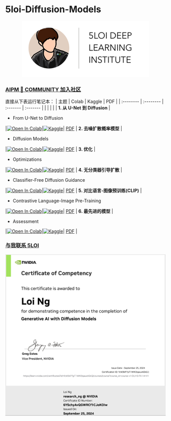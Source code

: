 # 5loi-Diffusion-Models

<center><a href="https://5loi.com/about_loi"> <img src="Diffusion_Models/images/DLI_Header.png" alt="Header" style="width: 400px;"/> </a></center>

### [AIPM 🌿 COMMUNITY 加入社区](https://www.theforage.cn/community)

直接从下表运行笔记本：
| 主题 | Colab | Kaggle | PDF |
| :-------- | :-------- | :------- | :------- |
| | | | |
**1. 从 U-Net 到 Diffusion**
|<ul><li>From U-Net to Diffusion</li></ul>|[![Open In Colab](https://colab.research.google.com/assets/colab-badge.svg)](https://colab.research.google.com/github/wuloi/5loi-Diffusion-Models/blob/zh/Diffusion_Models/zh/01_UNets.ipynb)|[![Kaggle](https://kaggle.com/static/images/open-in-kaggle.svg)](https://kaggle.com/kernels/welcome?src=https://github.com/wuloi/5loi-Diffusion-Models/blob/zh/Diffusion_Models/zh/01_UNets.ipynb)| [PDF](Diffusion_Models/zh/Slides/Slides1-FromUNetsToDiffusion.pdf) |
**2. 去噪扩散概率模型**
|<ul><li>Diffusion Models</li></ul>|[![Open In Colab](https://colab.research.google.com/assets/colab-badge.svg)](https://colab.research.google.com/github/wuloi/5loi-Diffusion-Models/blob/zh/Diffusion_Models/zh/02_Diffusion_Models.ipynb)|[![Kaggle](https://kaggle.com/static/images/open-in-kaggle.svg)](https://kaggle.com/kernels/welcome?src=https://github.com/wuloi/5loi-Diffusion-Models/blob/zh/Diffusion_Models/zh/02_Diffusion_Models.ipynb)| [PDF](Diffusion_Models/zh/Slides/Slides2-DenoisingDiffusionProbabilisticModels.pdf) |
**3. 优化**
|<ul><li>Optimizations</li></ul>|[![Open In Colab](https://colab.research.google.com/assets/colab-badge.svg)](https://colab.research.google.com/github/wuloi/5loi-Diffusion-Models/blob/zh/Diffusion_Models/zh/03_Optimizations.ipynb)|[![Kaggle](https://kaggle.com/static/images/open-in-kaggle.svg)](https://kaggle.com/kernels/welcome?src=https://github.com/wuloi/5loi-Diffusion-Models/blob/zh/Diffusion_Models/zh/03_Optimizations.ipynb)| [PDF](Diffusion_Models/zh/Slides/Slides3-Optimizations.pdf) |
**4. 无分类器引导扩散**
|<ul><li>Classifier-Free Diffusion Guidance</li></ul>|[![Open In Colab](https://colab.research.google.com/assets/colab-badge.svg)](https://colab.research.google.com/github/wuloi/5loi-Diffusion-Models/blob/zh/Diffusion_Models/zh/04_Classifier_Free_Diffusion.ipynb)|[![Kaggle](https://kaggle.com/static/images/open-in-kaggle.svg)](https://kaggle.com/kernels/welcome?src=https://github.com/wuloi/5loi-Diffusion-Models/blob/zh/Diffusion_Models/zh/04_Classifier_Free_Diffusion.ipynb)| [PDF](Diffusion_Models/zh/Slides/Slides4-Classifier-FreeDiffusionGuidance.pdf) |
**5. 对比语言-图像预训练(CLIP)**
|<ul><li>Contrastive Language-Image Pre-Training</li></ul>|[![Open In Colab](https://colab.research.google.com/assets/colab-badge.svg)](https://colab.research.google.com/github/wuloi/5loi-Diffusion-Models/blob/zh/Diffusion_Models/zh/05_CLIP.ipynb)|[![Kaggle](https://kaggle.com/static/images/open-in-kaggle.svg)](https://kaggle.com/kernels/welcome?src=https://github.com/wuloi/5loi-Diffusion-Models/blob/zh/Diffusion_Models/zh/05_CLIP.ipynb)| [PDF](Diffusion_Models/zh/Slides/Slides5-CLIP.pdf) |
**6. 最先进的模型**
|<ul><li>Assessment</li></ul>|[![Open In Colab](https://colab.research.google.com/assets/colab-badge.svg)](https://colab.research.google.com/github/wuloi/5loi-Diffusion-Models/blob/zh/Diffusion_Models/zh/06_Assessment.ipynb)|[![Kaggle](https://kaggle.com/static/images/open-in-kaggle.svg)](https://kaggle.com/kernels/welcome?src=https://github.com/wuloi/5loi-Diffusion-Models/blob/zh/Diffusion_Models/zh/06_Assessment.ipynb)| [PDF](Diffusion_Models/zh/Slides/Slides6-StateOfTheArtModels.pdf) |

### [与我联系 5LOI](https://5loi.com/about_loi)

![DLI Header](Diffusion_Models/zh/images/certificate.png)